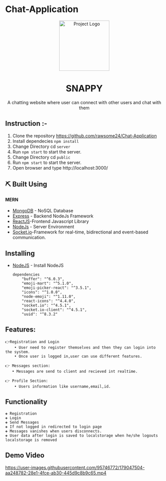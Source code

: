# Chat-Application
<p align="center">
    <img src="public/src/assests/logo.svg" alt=" Project Logo" height="160px" width="160px" >
    <h1 align="center"><b>SNAPPY</b></h1>
</p>
<p align="center">A chatting website where user can connect with other users and chat with them
    <br> 
</p>

## Instruction :-
1. Clone the repository https://github.com/rawsome24/Chat-Application
2. Install dependecies `npm install`
3. Change Directory cd `server`
4. Run `npm start` to start the server.
5. Change Directory cd `public`
6. Run `npm start` to start the server.
7. Open browser and type http://localhost:3000/

## ⛏️ Built Using <a name = "tech_stack"></a>
 #### MERN
- [MongoDB](https://https://www.mysql.com/) - NoSQL Database
- [Express](https://expressjs.com/) - Backend NodeJs Framework
- [ReactJS](https://reactjs.org/)-Frontend Javascript Library
- [NodeJs](https://nodejs.org/en/) - Server Environment
- [Socket.io](https://socket.io/)-Framework for real-time, bidirectional and event-based communication.

## Installing
- [NodeJS](https://nodejs.org/en/) - Install NodeJS

      dependencies
          "buffer": "^6.0.3",
          "emoji-mart": "^5.1.0",
          "emoji-picker-react": "^3.5.1",
          "icons": "^1.0.0",
          "node-emoji": "^1.11.0",
          "react-icons": "^4.4.0",
          "socket.io": "^4.5.1",
          "socket.io-client": "^4.5.1",
          "uuid": "^8.3.2"
 
## Features:

    👉Registration and Login 
        • User need to register themselves and then they can login into the system. 
        • Once user is logged in,user can use different features.

    👉 Messages section:   
       • Messages are send to client and recieved int realtime.

    👉 Profile Section: 
        • Users information like username,email,id.
        
 ## Functionality
    ❖ Registration
    ❖ Login
    ❖ Send Messages
    ❖ If not logged in redirected to login page
    ❖ Messages vanishes when users disconnects.
    ❖ User data after login is saved to localstorage when he/she logouts localstorage is removed
   
## Demo Video

https://user-images.githubusercontent.com/95746772/179047504-aa248782-28e1-4fce-ab30-445d9c8b9c65.mp4


